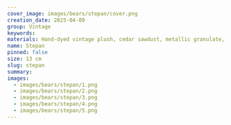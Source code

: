 ```yaml
---
cover_image: images/bears/stepan/cover.png
creation_date: 2025-04-09
group: Vintage 
keywords: 
materials: Hand-dyed vintage plush, cedar sawdust, metallic granulate, glass eyes (Germany). Head and paws on 5 cotter pins, fully movable
name: Stepan
pinned: false
size: 13 cm
slug: stepan
summary: 
images:
  - images/bears/stepan/1.png
  - images/bears/stepan/2.png
  - images/bears/stepan/3.png
  - images/bears/stepan/4.png
  - images/bears/stepan/5.png
---
```


